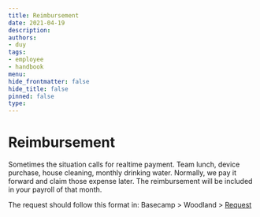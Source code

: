 ```yaml
---
title: Reimbursement
date: 2021-04-19
description: 
authors: 
- duy
tags: 
- employee
- handbook
menu: 
hide_frontmatter: false
hide_title: false
pinned: false
type:
---
```

# Reimbursement
Sometimes the situation calls for realtime payment. Team lunch, device purchase, house cleaning, monthly drinking water. Normally, we pay it forward and claim those expense later. The reimbursement will be included in your payroll of that month.

The request should follow this format in: Basecamp > Woodland > [Request](https://3.basecamp.com/4108948/buckets/9403032/todolists/1557155199)
